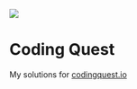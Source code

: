 ![](https://codingquest.io/alien-256x256.png)

# Coding Quest

My solutions for [codingquest.io](https://codingquest.io/) 
